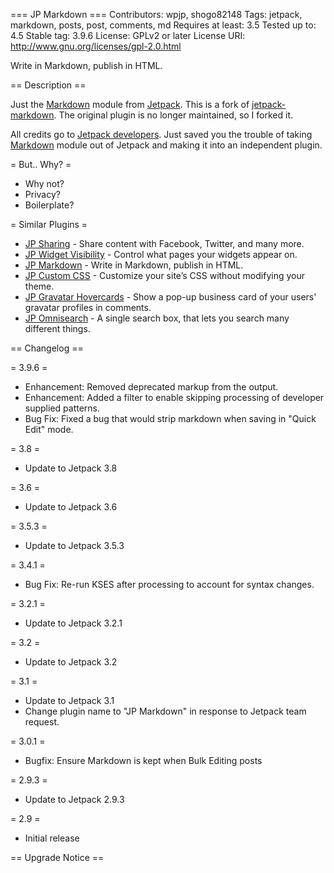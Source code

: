 === JP Markdown ===
Contributors: wpjp, shogo82148
Tags: jetpack, markdown, posts, post, comments, md
Requires at least: 3.5
Tested up to: 4.5
Stable tag: 3.9.6
License: GPLv2 or later
License URI: http://www.gnu.org/licenses/gpl-2.0.html

Write in Markdown, publish in HTML.

== Description ==

Just the [Markdown](http://jetpack.me/support/markdown/) module from [Jetpack](http://wordpress.org/plugins/jetpack/).
This is a fork of [jetpack-markdown](https://plugins.trac.wordpress.org/browser/jetpack-markdown?order=name).
The original plugin is no longer maintained, so I forked it.

All credits go to [Jetpack developers](https://jetpack.com/about/). Just saved you the trouble of taking [Markdown](http://jetpack.me/support/markdown/) module out of Jetpack and making it into an independent plugin.

= But.. Why? =

* Why not?
* Privacy?
* Boilerplate?

= Similar Plugins =

* [JP Sharing](http://wordpress.org/plugins/jetpack-sharing/) - Share content with Facebook, Twitter, and many more.
* [JP Widget Visibility](http://wordpress.org/plugins/jetpack-widget-visibility/) - Control what pages your widgets appear on.
* [JP Markdown](http://wordpress.org/plugins/jetpack-markdown/) - Write in Markdown, publish in HTML.
* [JP Custom CSS](http://wordpress.org/plugins/jp-custom-css/) - Customize your site’s CSS without modifying your theme.
* [JP Gravatar Hovercards](http://wordpress.org/plugins/jetpack-gravatar-hovercards/) - Show a pop-up business card of your users' gravatar profiles in comments.
* [JP Omnisearch](http://wordpress.org/plugins/jetpack-omnisearch/) - A single search box, that lets you search many different things.

== Changelog ==

= 3.9.6 =

* Enhancement: Removed deprecated markup from the output.
* Enhancement: Added a filter to enable skipping processing of developer supplied patterns.
* Bug Fix: Fixed a bug that would strip markdown when saving in "Quick Edit" mode.

= 3.8 =

* Update to Jetpack 3.8

= 3.6 =

* Update to Jetpack 3.6

= 3.5.3 = 

* Update to Jetpack 3.5.3

= 3.4.1 =

* Bug Fix: Re-run KSES after processing to account for syntax changes.

= 3.2.1 =

* Update to Jetpack 3.2.1

= 3.2 =

* Update to Jetpack 3.2

= 3.1 =

* Update to Jetpack 3.1
* Change plugin name to "JP Markdown" in response to Jetpack team request.

= 3.0.1 =

* Bugfix: Ensure Markdown is kept when Bulk Editing posts

= 2.9.3 =

* Update to Jetpack 2.9.3

= 2.9 =

* Initial release

== Upgrade Notice ==
